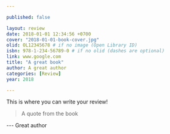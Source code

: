 ```yaml
---

published: false

layout: review
date: 2018-01-01 12:34:56 +0700
cover: "2018-01-01-book-cover.jpg"
olid: OL12345678 # if no image (Open Library ID)
isbn: 978-1-234-56789-0 # if no olid (dashes are optional)
link: www.google.com
title: "A great book"
author: A great author
categories: [Review]
year: 2018

---
```


This is where you can write your review!

> A quote from the book

--- Great author
